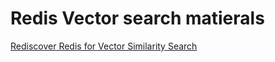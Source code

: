 # Redis Vector search matierals
[Rediscover Redis for Vector Similarity Search](https://redis.io/blog/rediscover-redis-for-vector-similarity-search)
